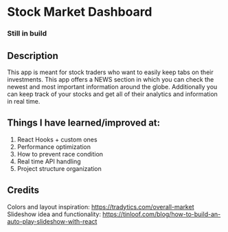 # Stock Market Dashboard

### Still in build

## Description

This app is meant for stock traders who want to easily keep tabs on their investments. This app offers a NEWS section in which you can check the newest and most important information around the globe. Additionally you can keep track of your stocks and get all of their analytics and information in real time.

## Things I have learned/improved at:

1. React Hooks + custom ones
2. Performance optimization
3. How to prevent race condition
4. Real time API handling
5. Project structure organization


## Credits
Colors and layout inspiration: https://tradytics.com/overall-market
Slideshow idea and functionality: https://tinloof.com/blog/how-to-build-an-auto-play-slideshow-with-react